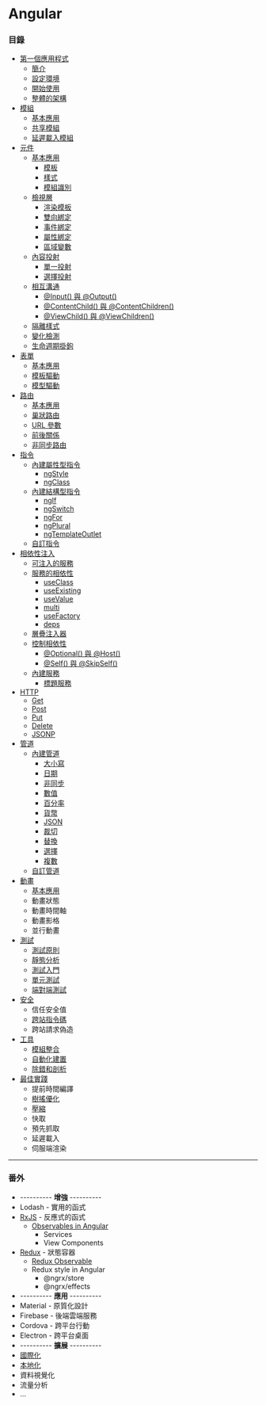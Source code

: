 # Angular

### 目錄
* [第一個應用程式](https://github.com/Shyam-Chen/Little-Books/blob/master/Angular/first-application.md)
  * [簡介](https://github.com/Shyam-Chen/Little-Books/blob/master/Angular/first-application.md#angular-簡介)
  * [設定環境](https://github.com/Shyam-Chen/Little-Books/blob/master/Angular/first-application.md#設定環境)
  * [開始使用](https://github.com/Shyam-Chen/Little-Books/blob/master/Angular/first-application.md#開始使用)
  * [整體的架構](https://github.com/Shyam-Chen/Little-Books/blob/master/Angular/first-application.md#整體的架構)
* [模組](https://github.com/Shyam-Chen/Little-Books/blob/master/Angular/modules.md)
  * [基本應用](https://github.com/Shyam-Chen/Little-Books/blob/master/Angular/modules.md#基本應用)
  * [共享模組](https://github.com/Shyam-Chen/Little-Books/blob/master/Angular/modules.md#共享模組)
  * [延遲載入模組](https://github.com/Shyam-Chen/Little-Books/blob/master/Angular/modules.md#共享模組)
* [元件](https://github.com/Shyam-Chen/Little-Books/blob/master/Angular/components.md)
  * [基本應用](https://github.com/Shyam-Chen/Little-Books/blob/master/Angular/components.md#基本應用)
    * [模板](https://github.com/Shyam-Chen/Little-Books/blob/master/Angular/components.md#使用模板)
    * [樣式](https://github.com/Shyam-Chen/Little-Books/blob/master/Angular/components.md#使用樣式)
    * [模組識別](https://github.com/Shyam-Chen/Little-Books/blob/master/Angular/components.md#模組識別)
  * [檢視層](https://github.com/Shyam-Chen/Little-Books/blob/master/Angular/components.md#檢視層)
    * [渲染模板](https://github.com/Shyam-Chen/Little-Books/blob/master/Angular/components.md#渲染模板)
    * [雙向綁定](https://github.com/Shyam-Chen/Little-Books/blob/master/Angular/components.md#雙向綁定)
    * [事件綁定](https://github.com/Shyam-Chen/Little-Books/blob/master/Angular/components.md#事件綁定)
    * [屬性綁定](https://github.com/Shyam-Chen/Little-Books/blob/master/Angular/components.md#屬性綁定)
    * [區域變數](https://github.com/Shyam-Chen/Little-Books/blob/master/Angular/components.md#區域變數)
  * [內容投射](https://github.com/Shyam-Chen/Little-Books/blob/master/Angular/components.md#內容投射)
    * [單一投射](https://github.com/Shyam-Chen/Little-Books/blob/master/Angular/components.md#單一投射)
    * [選擇投射](https://github.com/Shyam-Chen/Little-Books/blob/master/Angular/components.md#選擇投射)
  * [相互溝通](https://github.com/Shyam-Chen/Little-Books/blob/master/Angular/components.md#相互溝通)
    * [@Input() 與 @Output()](https://github.com/Shyam-Chen/Little-Books/blob/master/Angular/components.md#input-與-output)
    * [@ContentChild() 與 @ContentChildren()](https://github.com/Shyam-Chen/Little-Books/blob/master/Angular/components.md#contentchild-與-contentchildren)
    * [@ViewChild() 與 @ViewChildren()](https://github.com/Shyam-Chen/Little-Books/blob/master/Angular/components.md#viewchild-與-viewchildren)
  * [隔離樣式](https://github.com/Shyam-Chen/Little-Books/blob/master/Angular/components.md#隔離樣式)
  * [變化檢測](https://github.com/Shyam-Chen/Little-Books/blob/master/Angular/components.md#變化檢測)
  * [生命週期掛鉤](https://github.com/Shyam-Chen/Little-Books/blob/master/Angular/components.md#生命週期掛鉤)
* [表單](https://github.com/Shyam-Chen/Little-Books/blob/master/Angular/forms.md)
  * [基本應用](https://github.com/Shyam-Chen/Little-Books/blob/master/Angular/forms.md#基本應用)
  * [模板驅動](https://github.com/Shyam-Chen/Little-Books/blob/master/Angular/forms.md#模板驅動)
  * [模型驅動](https://github.com/Shyam-Chen/Little-Books/blob/master/Angular/forms.md#模型驅動)
* [路由](https://github.com/Shyam-Chen/Little-Books/blob/master/Angular/routing.md)
  * [基本應用](https://github.com/Shyam-Chen/Little-Books/blob/master/Angular/routing.md#基本應用)
  * [巢狀路由](https://github.com/Shyam-Chen/Little-Books/blob/master/Angular/routing.md#巢狀路由)
  * [URL 參數](https://github.com/Shyam-Chen/Little-Books/blob/master/Angular/routing.md#url-參數)
  * [前後關係](https://github.com/Shyam-Chen/Little-Books/blob/master/Angular/routing.md#前後關係)
  * [非同步路由](https://github.com/Shyam-Chen/Little-Books/blob/master/Angular/routing.md#非同步路由)
* [指令](https://github.com/Shyam-Chen/Little-Books/blob/master/Angular/directives.md)
  * [內建屬性型指令](https://github.com/Shyam-Chen/Little-Books/blob/master/Angular/directives.md#內建屬性型指令)
    * [ngStyle](https://github.com/Shyam-Chen/Little-Books/blob/master/Angular/directives.md#ng-style)
    * [ngClass](https://github.com/Shyam-Chen/Little-Books/blob/master/Angular/directives.md#ng-class)
  * [內建結構型指令](https://github.com/Shyam-Chen/Little-Books/blob/master/Angular/directives.md#內建結構型指令)
    * [ngIf](https://github.com/Shyam-Chen/Little-Books/blob/master/Angular/directives.md#ng-if)
    * [ngSwitch](https://github.com/Shyam-Chen/Little-Books/blob/master/Angular/directives.md#ng-switch)
    * [ngFor](https://github.com/Shyam-Chen/Little-Books/blob/master/Angular/directives.md#ng-for)
    * [ngPlural](https://github.com/Shyam-Chen/Little-Books/blob/master/Angular/directives.md#ng-plural)
    * [ngTemplateOutlet](https://github.com/Shyam-Chen/Little-Books/blob/master/Angular/directives.md#ng-template-outlet)
  * [自訂指令](https://github.com/Shyam-Chen/Little-Books/blob/master/Angular/directives.md#自訂指令)
* [相依性注入](https://github.com/Shyam-Chen/Little-Books/blob/master/Angular/dependency-injection.md)
  * [可注入的服務](https://github.com/Shyam-Chen/Little-Books/blob/master/Angular/dependency-injection.md#可注入的服務)
  * [服務的相依性](https://github.com/Shyam-Chen/Little-Books/blob/master/Angular/dependency-injection.md#服務的相依性)
    * [useClass](https://github.com/Shyam-Chen/Little-Books/blob/master/Angular/dependency-injection.md#useclass)
    * [useExisting](https://github.com/Shyam-Chen/Little-Books/blob/master/Angular/dependency-injection.md#useexisting)
    * [useValue](https://github.com/Shyam-Chen/Little-Books/blob/master/Angular/dependency-injection.md#usevalue)
    * [multi](https://github.com/Shyam-Chen/Little-Books/blob/master/Angular/dependency-injection.md#multi)
    * [useFactory](https://github.com/Shyam-Chen/Little-Books/blob/master/Angular/dependency-injection.md#usefactory)
    * [deps](https://github.com/Shyam-Chen/Little-Books/blob/master/Angular/dependency-injection.md#deps)
  * [層疊注入器](https://github.com/Shyam-Chen/Little-Books/blob/master/Angular/dependency-injection.md#層疊注入器)
  * [控制相依性](https://github.com/Shyam-Chen/Little-Books/blob/master/Angular/dependency-injection.md#控制相依性)
    * [@Optional() 與 @Host()](https://github.com/Shyam-Chen/Little-Books/blob/master/Angular/dependency-injection.md#optional-與-host)
    * [@Self() 與 @SkipSelf()](https://github.com/Shyam-Chen/Little-Books/blob/master/Angular/dependency-injection.md#self-與-skipself)
  * [內建服務](https://github.com/Shyam-Chen/Little-Books/blob/master/Angular/dependency-injection.md#內建服務)
    * [標題服務](https://github.com/Shyam-Chen/Little-Books/blob/master/Angular/dependency-injection.md#標題服務)
* [HTTP](https://github.com/Shyam-Chen/Little-Books/blob/master/Angular/http.md)
  * [Get](https://github.com/Shyam-Chen/Little-Books/blob/master/Angular/http.md#get)
  * [Post](https://github.com/Shyam-Chen/Little-Books/blob/master/Angular/http.md#post)
  * [Put](https://github.com/Shyam-Chen/Little-Books/blob/master/Angular/http.md#put)
  * [Delete](https://github.com/Shyam-Chen/Little-Books/blob/master/Angular/http.md#delete)
  * [JSONP](https://github.com/Shyam-Chen/Little-Books/blob/master/Angular/http.md#jsonp)
* [管道](https://github.com/Shyam-Chen/Little-Books/blob/master/Angular/pipes.md)
  * [內建管道](https://github.com/Shyam-Chen/Little-Books/blob/master/Angular/pipes.md#內建管道)
    * [大小寫](https://github.com/Shyam-Chen/Little-Books/blob/master/Angular/pipes.md#大小寫)
    * [日期](https://github.com/Shyam-Chen/Little-Books/blob/master/Angular/pipes.md#日期)
    * [非同步](https://github.com/Shyam-Chen/Little-Books/blob/master/Angular/pipes.md#非同步)
    * [數值](https://github.com/Shyam-Chen/Little-Books/blob/master/Angular/pipes.md#數值-十進制)
    * [百分率](https://github.com/Shyam-Chen/Little-Books/blob/master/Angular/pipes.md#百分率)
    * [貨幣](https://github.com/Shyam-Chen/Little-Books/blob/master/Angular/pipes.md#貨幣)
    * [JSON](https://github.com/Shyam-Chen/Little-Books/blob/master/Angular/pipes.md#json)
    * [裁切](https://github.com/Shyam-Chen/Little-Books/blob/master/Angular/pipes.md#裁切)
    * [替換](https://github.com/Shyam-Chen/Little-Books/blob/master/Angular/pipes.md#替換)
    * [選擇](https://github.com/Shyam-Chen/Little-Books/blob/master/Angular/pipes.md#選擇)
    * [複數](https://github.com/Shyam-Chen/Little-Books/blob/master/Angular/pipes.md#複數)
  * [自訂管道](https://github.com/Shyam-Chen/Little-Books/blob/master/Angular/pipes.md#自訂管道)
* [動畫](https://github.com/Shyam-Chen/Little-Books/blob/master/Angular/animations.md)
  * [基本應用](https://github.com/Shyam-Chen/Little-Books/blob/master/Angular/animations.md#基本應用)
  * 動畫狀態
  * 動畫時間軸
  * 動畫影格
  * 並行動畫
* [測試](https://github.com/Shyam-Chen/Little-Books/blob/master/Angular/testing.md)
  * [測試原則](https://github.com/Shyam-Chen/Little-Books/blob/master/Angular/testing.md#測試原則)
  * [靜態分析](https://github.com/Shyam-Chen/Little-Books/blob/master/Angular/testing.md#靜態分析)
  * [測試入門](https://github.com/Shyam-Chen/Little-Books/blob/master/Angular/testing.md#測試入門)
  * [單元測試](https://github.com/Shyam-Chen/Little-Books/blob/master/Angular/testing.md#單元測試)
  * [端對端測試](https://github.com/Shyam-Chen/Little-Books/blob/master/Angular/testing.md#端對端測試)
* [安全](https://github.com/Shyam-Chen/Little-Books/blob/master/Angular/security.md)
  * 信任安全值
  * [跨站指令碼](https://github.com/Shyam-Chen/Little-Books/blob/master/Angular/security.md#跨站指令碼)
  * 跨站請求偽造
* [工具](https://github.com/Shyam-Chen/Little-Books/blob/master/Angular/tools.md)
  * [模組整合](https://github.com/Shyam-Chen/Little-Books/blob/master/Angular/tools.md#模組整合)
  * [自動化建置](https://github.com/Shyam-Chen/Little-Books/blob/master/Angular/tools.md#自動化建置)
  * [除錯和剖析](https://github.com/Shyam-Chen/Little-Books/blob/master/Angular/tools.md#除錯和剖析)
* [最佳實踐](https://github.com/Shyam-Chen/Little-Books/blob/master/Angular/best-practices.md)
  * 提前時間編譯
  * [樹搖優化](https://github.com/Shyam-Chen/Little-Books/blob/master/Angular/best-practices.md#樹搖優化)
  * [壓縮](https://github.com/Shyam-Chen/Little-Books/blob/master/Angular/best-practices.md#壓縮)
  * 快取
  * 預先抓取
  * 延遲載入
  * 伺服端渲染

***

### 番外
* ---------- **增強** ----------
* Lodash - 實用的函式
* [RxJS](https://github.com/Shyam-Chen/Little-Books/blob/master/Angular/rxjs.md) - 反應式的函式
  * [Observables in Angular](https://github.com/Shyam-Chen/Little-Books/blob/master/Angular/observables.md)
    * Services
    * View Components
* [Redux](https://github.com/Shyam-Chen/Little-Books/blob/master/Angular/redux.md) - 狀態容器
  * [Redux Observable](https://github.com/Shyam-Chen/Little-Books/blob/master/Angular/redux-observable.md)
  * Redux style in Angular
    * @ngrx/store
    * @ngrx/effects
* ---------- **應用** ----------
* Material - 原質化設計
* Firebase - 後端雲端服務
* Cordova - 跨平台行動
* Electron - 跨平台桌面
* ---------- **擴展** ----------
* [國際化](https://github.com/Shyam-Chen/Little-Books/blob/master/Angular/internationalization.md)
* [本地化](https://github.com/Shyam-Chen/Little-Books/blob/master/Angular/localization.md)
* 資料視覺化
* 流量分析
* ...
